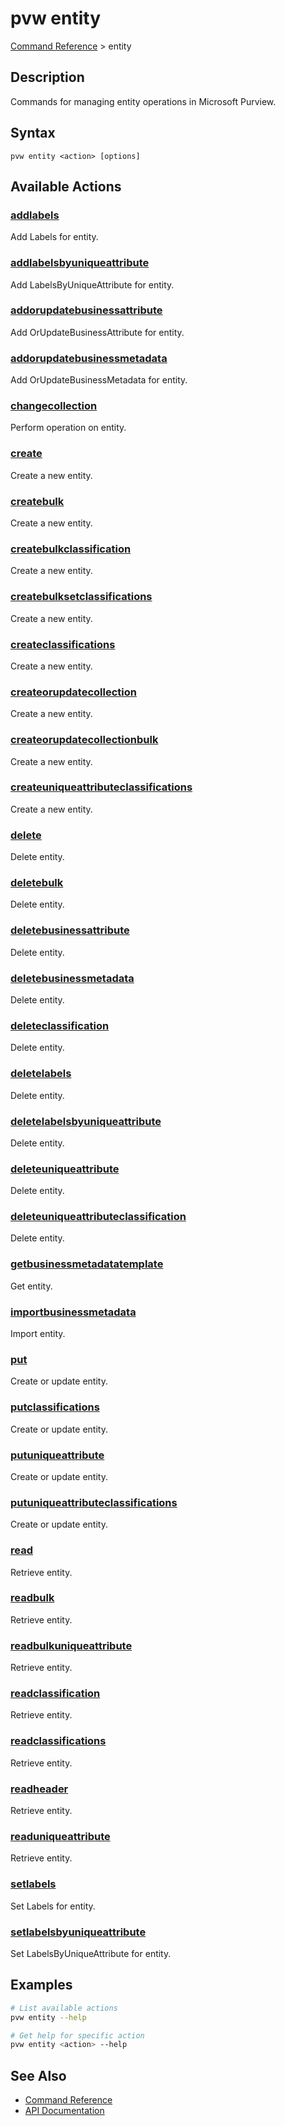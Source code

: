 # pvw entity
[Command Reference](../../README.md#command-reference) > entity

## Description
Commands for managing entity operations in Microsoft Purview.

## Syntax
```
pvw entity <action> [options]
```

## Available Actions

### [addlabels](./addlabels.md)
Add Labels for entity.

### [addlabelsbyuniqueattribute](./addlabelsbyuniqueattribute.md)
Add LabelsByUniqueAttribute for entity.

### [addorupdatebusinessattribute](./addorupdatebusinessattribute.md)
Add OrUpdateBusinessAttribute for entity.

### [addorupdatebusinessmetadata](./addorupdatebusinessmetadata.md)
Add OrUpdateBusinessMetadata for entity.

### [changecollection](./changecollection.md)
Perform operation on entity.

### [create](./create.md)
Create a new entity.

### [createbulk](./createbulk.md)
Create a new entity.

### [createbulkclassification](./createbulkclassification.md)
Create a new entity.

### [createbulksetclassifications](./createbulksetclassifications.md)
Create a new entity.

### [createclassifications](./createclassifications.md)
Create a new entity.

### [createorupdatecollection](./createorupdatecollection.md)
Create a new entity.

### [createorupdatecollectionbulk](./createorupdatecollectionbulk.md)
Create a new entity.

### [createuniqueattributeclassifications](./createuniqueattributeclassifications.md)
Create a new entity.

### [delete](./delete.md)
Delete entity.

### [deletebulk](./deletebulk.md)
Delete entity.

### [deletebusinessattribute](./deletebusinessattribute.md)
Delete entity.

### [deletebusinessmetadata](./deletebusinessmetadata.md)
Delete entity.

### [deleteclassification](./deleteclassification.md)
Delete entity.

### [deletelabels](./deletelabels.md)
Delete entity.

### [deletelabelsbyuniqueattribute](./deletelabelsbyuniqueattribute.md)
Delete entity.

### [deleteuniqueattribute](./deleteuniqueattribute.md)
Delete entity.

### [deleteuniqueattributeclassification](./deleteuniqueattributeclassification.md)
Delete entity.

### [getbusinessmetadatatemplate](./getbusinessmetadatatemplate.md)
Get entity.

### [importbusinessmetadata](./importbusinessmetadata.md)
Import entity.

### [put](./put.md)
Create or update entity.

### [putclassifications](./putclassifications.md)
Create or update entity.

### [putuniqueattribute](./putuniqueattribute.md)
Create or update entity.

### [putuniqueattributeclassifications](./putuniqueattributeclassifications.md)
Create or update entity.

### [read](./read.md)
Retrieve entity.

### [readbulk](./readbulk.md)
Retrieve entity.

### [readbulkuniqueattribute](./readbulkuniqueattribute.md)
Retrieve entity.

### [readclassification](./readclassification.md)
Retrieve entity.

### [readclassifications](./readclassifications.md)
Retrieve entity.

### [readheader](./readheader.md)
Retrieve entity.

### [readuniqueattribute](./readuniqueattribute.md)
Retrieve entity.

### [setlabels](./setlabels.md)
Set Labels for entity.

### [setlabelsbyuniqueattribute](./setlabelsbyuniqueattribute.md)
Set LabelsByUniqueAttribute for entity.

## Examples

```bash
# List available actions
pvw entity --help

# Get help for specific action
pvw entity <action> --help
```

## See Also

- [Command Reference](../../README.md#command-reference)
- [API Documentation](../api/index.html)
